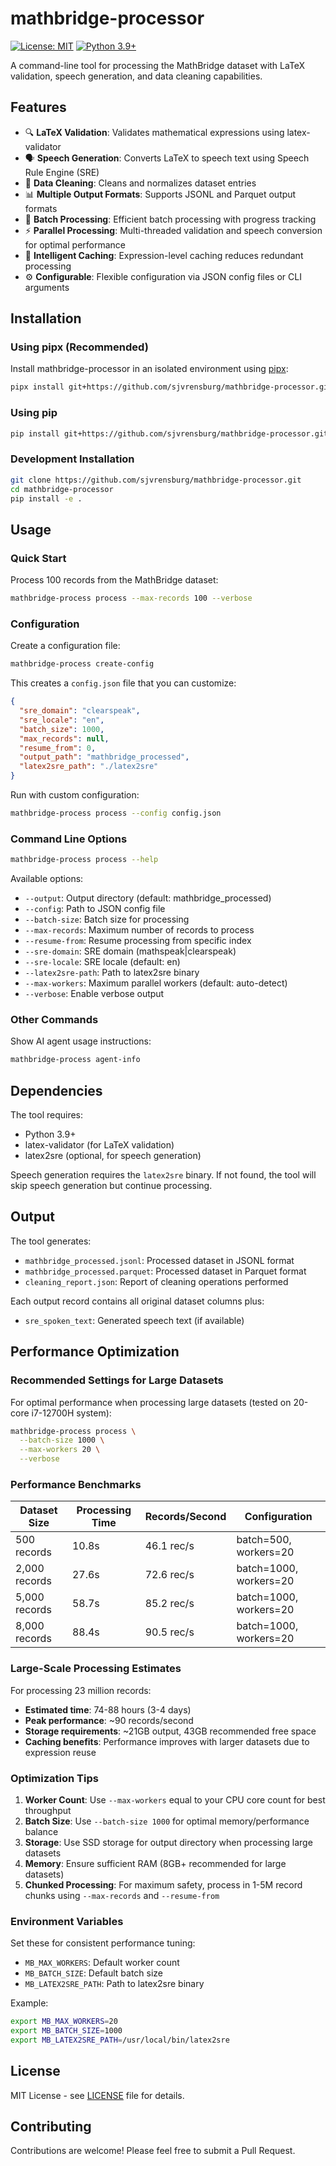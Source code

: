 # mathbridge-processor

[![License: MIT](https://img.shields.io/badge/License-MIT-yellow.svg)](https://opensource.org/licenses/MIT)
[![Python 3.9+](https://img.shields.io/badge/python-3.9+-blue.svg)](https://www.python.org/downloads/release/python-390/)

A command-line tool for processing the MathBridge dataset with LaTeX validation, speech generation, and data cleaning capabilities.

## Features

- 🔍 **LaTeX Validation**: Validates mathematical expressions using latex-validator
- 🗣️ **Speech Generation**: Converts LaTeX to speech text using Speech Rule Engine (SRE)  
- 🧹 **Data Cleaning**: Cleans and normalizes dataset entries
- 📊 **Multiple Output Formats**: Supports JSONL and Parquet output formats
- 🔄 **Batch Processing**: Efficient batch processing with progress tracking
- ⚡ **Parallel Processing**: Multi-threaded validation and speech conversion for optimal performance
- 🎯 **Intelligent Caching**: Expression-level caching reduces redundant processing
- ⚙️ **Configurable**: Flexible configuration via JSON config files or CLI arguments

## Installation

### Using pipx (Recommended)

Install mathbridge-processor in an isolated environment using [pipx](https://pypa.github.io/pipx/):

```bash
pipx install git+https://github.com/sjvrensburg/mathbridge-processor.git
```

### Using pip

```bash
pip install git+https://github.com/sjvrensburg/mathbridge-processor.git
```

### Development Installation

```bash
git clone https://github.com/sjvrensburg/mathbridge-processor.git
cd mathbridge-processor
pip install -e .
```

## Usage

### Quick Start

Process 100 records from the MathBridge dataset:

```bash
mathbridge-process process --max-records 100 --verbose
```

### Configuration

Create a configuration file:

```bash
mathbridge-process create-config
```

This creates a `config.json` file that you can customize:

```json
{
  "sre_domain": "clearspeak",
  "sre_locale": "en", 
  "batch_size": 1000,
  "max_records": null,
  "resume_from": 0,
  "output_path": "mathbridge_processed",
  "latex2sre_path": "./latex2sre"
}
```

Run with custom configuration:

```bash
mathbridge-process process --config config.json
```

### Command Line Options

```bash
mathbridge-process process --help
```

Available options:
- `--output`: Output directory (default: mathbridge_processed)
- `--config`: Path to JSON config file
- `--batch-size`: Batch size for processing
- `--max-records`: Maximum number of records to process
- `--resume-from`: Resume processing from specific index
- `--sre-domain`: SRE domain (mathspeak|clearspeak)
- `--sre-locale`: SRE locale (default: en)
- `--latex2sre-path`: Path to latex2sre binary
- `--max-workers`: Maximum parallel workers (default: auto-detect)
- `--verbose`: Enable verbose output

### Other Commands

Show AI agent usage instructions:
```bash
mathbridge-process agent-info
```

## Dependencies

The tool requires:
- Python 3.9+
- latex-validator (for LaTeX validation)
- latex2sre (optional, for speech generation)

Speech generation requires the `latex2sre` binary. If not found, the tool will skip speech generation but continue processing.

## Output

The tool generates:
- `mathbridge_processed.jsonl`: Processed dataset in JSONL format
- `mathbridge_processed.parquet`: Processed dataset in Parquet format  
- `cleaning_report.json`: Report of cleaning operations performed

Each output record contains all original dataset columns plus:
- `sre_spoken_text`: Generated speech text (if available)

## Performance Optimization

### Recommended Settings for Large Datasets

For optimal performance when processing large datasets (tested on 20-core i7-12700H system):

```bash
mathbridge-process process \
  --batch-size 1000 \
  --max-workers 20 \
  --verbose
```

### Performance Benchmarks

| Dataset Size | Processing Time | Records/Second | Configuration |
|--------------|----------------|----------------|---------------|
| 500 records  | 10.8s         | 46.1 rec/s     | batch=500, workers=20 |
| 2,000 records | 27.6s        | 72.6 rec/s     | batch=1000, workers=20 |
| 5,000 records | 58.7s        | 85.2 rec/s     | batch=1000, workers=20 |
| 8,000 records | 88.4s        | 90.5 rec/s     | batch=1000, workers=20 |

### Large-Scale Processing Estimates

For processing 23 million records:
- **Estimated time**: 74-88 hours (3-4 days)
- **Peak performance**: ~90 records/second
- **Storage requirements**: ~21GB output, 43GB recommended free space
- **Caching benefits**: Performance improves with larger datasets due to expression reuse

### Optimization Tips

1. **Worker Count**: Use `--max-workers` equal to your CPU core count for best throughput
2. **Batch Size**: Use `--batch-size 1000` for optimal memory/performance balance  
3. **Storage**: Use SSD storage for output directory when processing large datasets
4. **Memory**: Ensure sufficient RAM (8GB+ recommended for large datasets)
5. **Chunked Processing**: For maximum safety, process in 1-5M record chunks using `--max-records` and `--resume-from`

### Environment Variables

Set these for consistent performance tuning:
- `MB_MAX_WORKERS`: Default worker count
- `MB_BATCH_SIZE`: Default batch size
- `MB_LATEX2SRE_PATH`: Path to latex2sre binary

Example:
```bash
export MB_MAX_WORKERS=20
export MB_BATCH_SIZE=1000
export MB_LATEX2SRE_PATH=/usr/local/bin/latex2sre
```

## License

MIT License - see [LICENSE](LICENSE) file for details.

## Contributing

Contributions are welcome! Please feel free to submit a Pull Request.